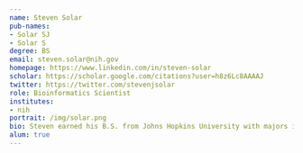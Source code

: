 ```yaml
---
name: Steven Solar
pub-names:
- Solar SJ
- Solar S
degree: BS
email: steven.solar@nih.gov
homepage: https://www.linkedin.com/in/steven-solar
scholar: https://scholar.google.com/citations?user=h8z6Lc8AAAAJ
twitter: https://twitter.com/stevenjsolar
role: Bioinformatics Scientist
institutes:
- nih
portrait: /img/solar.png
bio: Steven earned his B.S. from Johns Hopkins University with majors in Biomedical Engineering and Computer Science. Before starting at the NIH, he interned as a software engineer at Google and Tesla, worked to build a device for partial-thickness corneal transplants with Treyetech, and performed genomics research at JHU with Dr. Ben Langmead, investigating the use of lifting aligned reads from GRCh38 to CHM13 to predict alignment accuracy. He is excited to develop new tools and methods to improve assembly, sequence analysis, and all things genomics, and is drawn to the potential for patient impact of this work. He plans to pursue MD or MD/PhD programs after his time with the NHGRI.
alum: true
---
```

